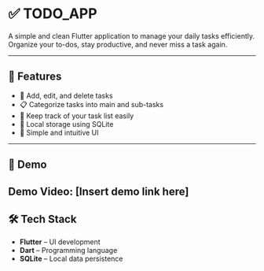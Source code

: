# ✅ TODO_APP

A simple and clean Flutter application to manage your daily tasks efficiently.  
Organize your to-dos, stay productive, and never miss a task again.

---

## 🚀 Features

- 📝 Add, edit, and delete tasks
- 📋 Categorize tasks into main and sub-tasks
- 📅 Keep track of your task list easily
- 💾 Local storage using SQLite
- 🎯 Simple and intuitive UI

---

## 📱 Demo

<!-- Add your demo video link or screenshots here -->
**Demo Video**: [Insert demo link here]  
---

## 🛠️ Tech Stack

- **Flutter** – UI development  
- **Dart** – Programming language  
- **SQLite** – Local data persistence  


